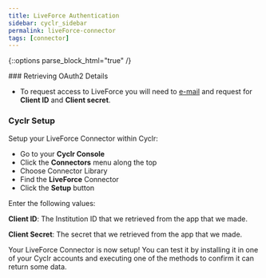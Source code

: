 ```yaml
---
title: LiveForce Authentication
sidebar: cyclr_sidebar
permalink: liveForce-connector
tags: [connector]
---
```

{::options parse_block_html="true" /}
<section class="card">
### Retrieving OAuth2 Details

*   To request access to LiveForce you will need to [e-mail](mailto:tech@liveforce.co) and request for **Client ID** and **Client secret**.

### Cyclr Setup

Setup your LiveForce Connector within Cyclr:

*   Go to your **Cyclr Console**
*   Click the **Connectors** menu along the top
*   Choose Connector Library
*   Find the **LiveForce** Connector
*   Click the **Setup** button

Enter the following values:

**Client ID**:  The Institution ID that we retrieved from the app that we made.

**Client Secret**:  The secret that we retrieved from the app that we made.


Your LiveForce Connector is now setup! You can test it by installing it in one of your Cyclr accounts and executing one of the methods to confirm it can return some data.

</section>

